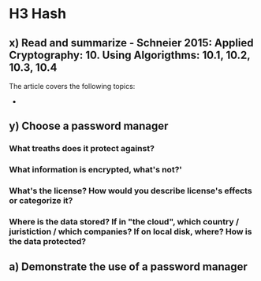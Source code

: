 # H3 Hash

## x) Read and summarize - Schneier 2015: Applied Cryptography: 10. Using Algorigthms: 10.1, 10.2, 10.3, 10.4

The article covers the following topics: 

+ 

## y) Choose a password manager


### What treaths does it protect against?

### What information is encrypted, what's not?'

### What's the license? How would you describe license's effects or categorize it?

### Where is the data stored? If in "the cloud", which country / juristiction / which companies? If on local disk, where? How is the data protected?


## a) Demonstrate the use of a password manager

